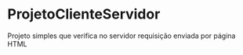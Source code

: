 # ProjetoClienteServidor
Projeto simples que verifica no servidor requisição enviada por página HTML
